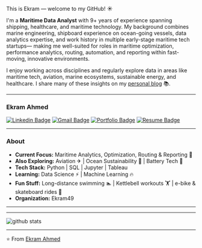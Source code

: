 This is Ekram — welcome to my GitHub! :sunny:

I'm a **Maritime Data Analyst** with 9+ years of experience spanning shipping, healthcare, and maritime technology. My background combines marine engineering, shipboard experience on ocean-going vessels, data analytics expertise, and work history in multiple early-stage maritime tech startups— making me well-suited for roles in maritime optimization, performance analytics, routing, automation, and reporting within fast-moving, innovative environments.  

I enjoy working across disciplines and regularly explore data in areas like maritime tech, aviation, marine ecosystems, sustainable energy, and healthcare. I share many of these insights on my [personal blog](https://ekram49.github.io) :books:.

---

### Ekram Ahmed  
[![Linkedin Badge](https://img.shields.io/badge/-Ekram_Ahmed-blue?style=flat-square&logo=Linkedin&logoColor=white&link=https://www.linkedin.com/in/ekram-ullah-ahmed/)](https://www.linkedin.com/in/ekram-ullah-ahmed/) 
[![Gmail Badge](https://img.shields.io/badge/-ekramullahzaki@gmail.com-c14438?style=flat-square&logo=Gmail&logoColor=white&link=mailto:ekramullahzaki@gmail.com)](mailto:ekramullahzaki@gmail.com)
[![Portfolio Badge](https://img.shields.io/badge/-Portfolio-000?style=flat-square&logo=Firefox&logoColor=white&link=https://ekram49.github.io)](https://ekram49.github.io)
[![Resume Badge](https://img.shields.io/badge/-Resume-4caf50?style=flat-square&logo=Adobe%20Acrobat%20Reader&logoColor=white&link=https://your-resume-link.com)](https://drive.google.com/file/d/1HnU5TD-siw7CX4ezt4imaF2FTCv6M6pR/view?usp=sharing)


---

### About

- **Current Focus:** Maritime Analytics, Optimization, Routing & Reporting :ship:  
- **Also Exploring:** Aviation ✈ | Ocean Sustainability 🌊 | Battery Tech 🔋  
- **Tech Stack:** Python | SQL | Jupyter | Tableau  
- **Learning:** Data Science :zap: | Machine Learning :fire:   
- **Fun Stuff:** Long-distance swimming 🏊 | Kettlebell workouts 🏋️ | e-bike & skateboard rides 🚴  
- **Organization:** Ekram49  

---


---------------------------------------------------------------------------------------------------------------------------------------------------------------------------------

![github stats](https://github-readme-stats.vercel.app/api?username=Ekram49&show_icons=true)

---------------------------------------------------------------------------------------------------------------------------------------------------------------------------------


⭐️ From [Ekram Ahmed](https://github.com/Ekram49)
